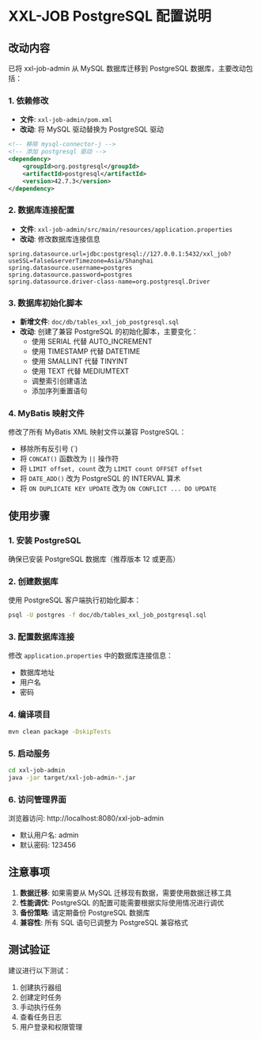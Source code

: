 # XXL-JOB PostgreSQL 配置说明

## 改动内容

已将 xxl-job-admin 从 MySQL 数据库迁移到 PostgreSQL 数据库，主要改动包括：

### 1. 依赖修改
- **文件**: `xxl-job-admin/pom.xml`
- **改动**: 将 MySQL 驱动替换为 PostgreSQL 驱动
```xml
<!-- 移除 mysql-connector-j -->
<!-- 添加 postgresql 驱动 -->
<dependency>
    <groupId>org.postgresql</groupId>
    <artifactId>postgresql</artifactId>
    <version>42.7.3</version>
</dependency>
```

### 2. 数据库连接配置
- **文件**: `xxl-job-admin/src/main/resources/application.properties`
- **改动**: 修改数据库连接信息
```properties
spring.datasource.url=jdbc:postgresql://127.0.0.1:5432/xxl_job?useSSL=false&serverTimezone=Asia/Shanghai
spring.datasource.username=postgres
spring.datasource.password=postgres
spring.datasource.driver-class-name=org.postgresql.Driver
```

### 3. 数据库初始化脚本
- **新增文件**: `doc/db/tables_xxl_job_postgresql.sql`
- **改动**: 创建了兼容 PostgreSQL 的初始化脚本，主要变化：
  - 使用 SERIAL 代替 AUTO_INCREMENT
  - 使用 TIMESTAMP 代替 DATETIME
  - 使用 SMALLINT 代替 TINYINT
  - 使用 TEXT 代替 MEDIUMTEXT
  - 调整索引创建语法
  - 添加序列重置语句

### 4. MyBatis 映射文件
修改了所有 MyBatis XML 映射文件以兼容 PostgreSQL：
- 移除所有反引号 (`)
- 将 `CONCAT()` 函数改为 `||` 操作符
- 将 `LIMIT offset, count` 改为 `LIMIT count OFFSET offset`
- 将 `DATE_ADD()` 改为 PostgreSQL 的 INTERVAL 算术
- 将 `ON DUPLICATE KEY UPDATE` 改为 `ON CONFLICT ... DO UPDATE`

## 使用步骤

### 1. 安装 PostgreSQL
确保已安装 PostgreSQL 数据库（推荐版本 12 或更高）

### 2. 创建数据库
使用 PostgreSQL 客户端执行初始化脚本：
```bash
psql -U postgres -f doc/db/tables_xxl_job_postgresql.sql
```

### 3. 配置数据库连接
修改 `application.properties` 中的数据库连接信息：
- 数据库地址
- 用户名
- 密码

### 4. 编译项目
```bash
mvn clean package -DskipTests
```

### 5. 启动服务
```bash
cd xxl-job-admin
java -jar target/xxl-job-admin-*.jar
```

### 6. 访问管理界面
浏览器访问: http://localhost:8080/xxl-job-admin
- 默认用户名: admin
- 默认密码: 123456

## 注意事项

1. **数据迁移**: 如果需要从 MySQL 迁移现有数据，需要使用数据迁移工具
2. **性能调优**: PostgreSQL 的配置可能需要根据实际使用情况进行调优
3. **备份策略**: 请定期备份 PostgreSQL 数据库
4. **兼容性**: 所有 SQL 语句已调整为 PostgreSQL 兼容格式

## 测试验证

建议进行以下测试：
1. 创建执行器组
2. 创建定时任务
3. 手动执行任务
4. 查看任务日志
5. 用户登录和权限管理